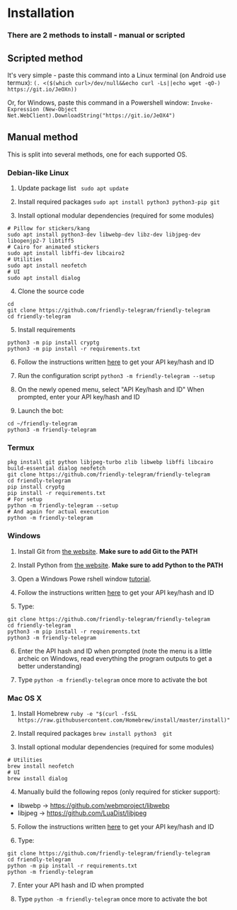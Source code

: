 # Installation

### There are 2 methods to install - manual or scripted

## Scripted method

It's very simple - paste this command into a Linux terminal (on Android use termux): ```(. <($(which curl>/dev/null&&echo curl -Ls||echo wget -qO-) https://git.io/JeOXn))```

Or, for Windows, paste this command in a Powershell window: ```Invoke-Expression (New-Object Net.WebClient).DownloadString("https://git.io/JeOX4")```

## Manual method

This is split into several methods, one for each supported OS.

### Debian-like Linux

1. Update package list
` sudo apt update`

2. Install required packages
`sudo apt install python3 python3-pip git`

3. Install optional modular dependencies (required for some modules)
```
# Pillow for stickers/kang
sudo apt install python3-dev libwebp-dev libz-dev libjpeg-dev libopenjp2-7 libtiff5
# Cairo for animated stickers
sudo apt install libffi-dev libcairo2
# Utilities
sudo apt install neofetch
# UI
sudo apt install dialog
```

4. Clone the source code
```
cd
git clone https://github.com/friendly-telegram/friendly-telegram
cd friendly-telegram
```

5. Install requirements
```
python3 -m pip install cryptg
python3 -m pip install -r requirements.txt
```

6. Follow the instructions written [here](https://core.telegram.org/api/obtaining_api_id "here") to get your API key/hash and ID

7. Run the configuration script
`python3 -m friendly-telegram --setup`

8. On the newly opened menu, select "API Key/hash and ID"
When prompted, enter your API key/hash and ID

9. Launch the bot:
```
cd ~/friendly-telegram
python3 -m friendly-telegram
```

### Termux

```
pkg install git python libjpeg-turbo zlib libwebp libffi libcairo build-essential dialog neofetch
git clone https://github.com/friendly-telegram/friendly-telegram
cd friendly-telegram
pip install cryptg
pip install -r requirements.txt
# For setup
python -m friendly-telegram --setup
# And again for actual execution
python -m friendly-telegram
```

### Windows

1. Install Git from [the website](https://git-scm.com "the website"). **Make sure to add Git to the PATH**

2. Install Python from [the website](https://www.python.org/downloads/windows "the website"). **Make sure to add Python to the PATH**

3. Open a Windows Powe
rshell window [tutorial](https://www.google.com/url?sa=t&rct=j&q=&esrc=s&source=web&cd=3&cad=rja&uact=8&ved=2ahUKEwijicaXspvkAhVDaFAKHT26DHgQFjACegQIChAG&url=https%3A%2F%2Fwww.isunshare.com%2Fwindows-10%2F5-ways-to-open-windows-powershell-in-windows-10.html "tutorial"). 

4. Follow the instructions written [here](https://core.telegram.org/api/obtaining_api_id "here") to get your API key/hash and ID

5. Type:
```
git clone https://github.com/friendly-telegram/friendly-telegram
cd friendly-telegram
python3 -m pip install -r requirements.txt
python3 -m friendly-telegram
```

6. Enter the API hash and ID when prompted (note the menu is a little archeic on Windows, read everything the program outputs to get a better understanding)

7. Type `python -m friendly-telegram` once more to activate the bot

### Mac OS X

1. Install Homebrew
`ruby -e "$(curl -fsSL https://raw.githubusercontent.com/Homebrew/install/master/install)"`

2. Install required packages
`brew install python3  git`

3. Install optional modular dependencies (required for some modules)
```
# Utilities
brew install neofetch
# UI
brew install dialog
```

4. Manually build the following repos (only required for sticker support):
 - libwebp -> https://github.com/webmproject/libwebp
 - libjpeg -> https://github.com/LuaDist/libjpeg

5. Follow the instructions written [here](https://core.telegram.org/api/obtaining_api_id "here") to get your API key/hash and ID

6. Type:
```
git clone https://github.com/friendly-telegram/friendly-telegram
cd friendly-telegram
python -m pip install -r requirements.txt
python -m friendly-telegram
```

7. Enter your API hash and ID when prompted

8. Type `python -m friendly-telegram` once more to activate the bot
